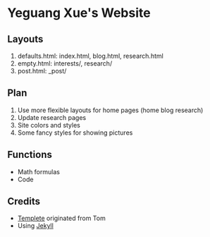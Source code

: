 # Yeguang Xue's Website 

## Layouts

1. defaults.html: index.html, blog.html, research.html
2. empty.html: interests/, research/
3. post.html: \_post/

## Plan

1. Use more flexible layouts for home pages (home blog research)
2. Update research pages
3. Site colors and styles
4. Some fancy styles for showing pictures

## Functions

* Math formulas
* Code 

## Credits

* [Templete](http://github.com/mojombo/) originated from Tom
* Using [Jekyll](https://github.com/jekyll/jekyll)
